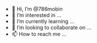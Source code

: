 - 👋 Hi, I’m @786mobin
- 👀 I’m interested in ...
- 🌱 I’m currently learning ...
- 💞️ I’m looking to collaborate on ...
- 📫 How to reach me ...

<!---
786mobin/786mobin is a ✨ special ✨ repository because its `README.md` (this file) appears on your GitHub profile.
You can click the Preview link to take a look at your changes.
--->
